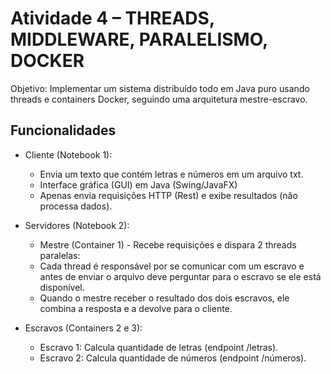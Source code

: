 # Atividade 4 – THREADS, MIDDLEWARE, PARALELISMO, DOCKER

Objetivo: Implementar um sistema distribuído todo em Java puro usando threads e containers Docker, seguindo uma arquitetura mestre-escravo.

## Funcionalidades

- Cliente (Notebook 1):
  - Envia um texto que contém letras e números em um arquivo txt.
  - Interface gráfica (GUI) em Java (Swing/JavaFX)
  - Apenas envia requisições HTTP (Rest) e exibe resultados (não processa dados).

- Servidores (Notebook 2):
  - Mestre (Container 1) - Recebe requisições e dispara 2 threads paralelas:
  - Cada thread é responsável por se comunicar com um escravo e antes de enviar o arquivo deve perguntar para o escravo se ele está disponível.
  - Quando o mestre receber o resultado dos dois escravos, ele combina a resposta e a devolve para o cliente.

- Escravos (Containers 2 e 3):
  - Escravo 1: Calcula quantidade de letras (endpoint /letras).
  - Escravo 2: Calcula quantidade de números (endpoint /números).
